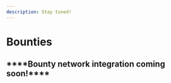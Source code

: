 ```yaml
---
description: Stay tuned!
---
```


# Bounties

## \*\*\*\***Bounty network integration coming soon!\*\*\*\***

